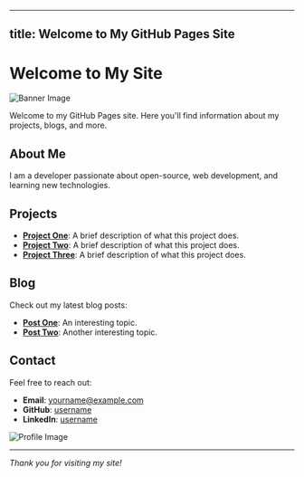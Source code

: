 

---
title: Welcome to My GitHub Pages Site
---

# Welcome to My Site

![Banner Image](https://via.placeholder.com/800x200 "Banner Image")

Welcome to my GitHub Pages site. Here you'll find information about my projects, blogs, and more.

## About Me

I am a developer passionate about open-source, web development, and learning new technologies. 

## Projects

- **[Project One](https://github.com/username/project-one)**: A brief description of what this project does.
- **[Project Two](https://github.com/username/project-two)**: A brief description of what this project does.
- **[Project Three](https://github.com/username/project-three)**: A brief description of what this project does.

## Blog

Check out my latest blog posts:

- **[Post One](https://yourusername.github.io/blog/post-one)**: An interesting topic.
- **[Post Two](https://yourusername.github.io/blog/post-two)**: Another interesting topic.

## Contact

Feel free to reach out:

- **Email**: [yourname@example.com](mailto:yourname@example.com)
- **GitHub**: [username](https://github.com/username)
- **LinkedIn**: [username](https://www.linkedin.com/in/username)

![Profile Image](https://via.placeholder.com/150 "Profile Image")

---

*Thank you for visiting my site!*
